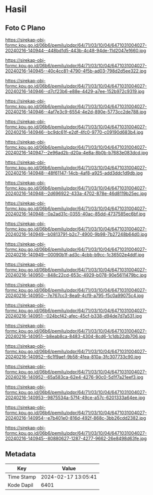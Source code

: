 # Hasil

## Foto C Plano

https://sirekap-obj-formc.kpu.go.id/06b6/pemilu/pdpr/64/71/03/10/04/6471031004027-20240216-140944--448bd1d5-443b-4c48-94de-11d2047e1660.jpg

https://sirekap-obj-formc.kpu.go.id/06b6/pemilu/pdpr/64/71/03/10/04/6471031004027-20240216-140945--40c4cc81-4790-4f5b-ad03-798d2d5ee322.jpg

https://sirekap-obj-formc.kpu.go.id/06b6/pemilu/pdpr/64/71/03/10/04/6471031004027-20240216-140946--d7cf23b6-e88e-4429-a7ee-152b972c9319.jpg

https://sirekap-obj-formc.kpu.go.id/06b6/pemilu/pdpr/64/71/03/10/04/6471031004027-20240216-140946--4af7e3c9-6554-4e2d-890e-5773cc2de788.jpg

https://sirekap-obj-formc.kpu.go.id/06b6/pemilu/pdpr/64/71/03/10/04/6471031004027-20240216-140946--bc9dc61f-e2df-4fc0-9770-c09190d683b4.jpg

https://sirekap-obj-formc.kpu.go.id/06b6/pemilu/pdpr/64/71/03/10/04/6471031004027-20240216-140947--2e96ad2b-d20a-4e8a-8b0b-b7683e083dcd.jpg

https://sirekap-obj-formc.kpu.go.id/06b6/pemilu/pdpr/64/71/03/10/04/6471031004027-20240216-140948--48f61147-14cb-4af8-a925-add3ddc1d9db.jpg

https://sirekap-obj-formc.kpu.go.id/06b6/pemilu/pdpr/64/71/03/10/04/6471031004027-20240216-140948--2d696922-433a-4702-878e-46d8119b25ec.jpg

https://sirekap-obj-formc.kpu.go.id/06b6/pemilu/pdpr/64/71/03/10/04/6471031004027-20240216-140948--0a2ad31c-0355-40ac-85dd-4737585ec6bf.jpg

https://sirekap-obj-formc.kpu.go.id/06b6/pemilu/pdpr/64/71/03/10/04/6471031004027-20240216-140949--b0813791-b2c7-4900-9b98-7b27248b64d0.jpg

https://sirekap-obj-formc.kpu.go.id/06b6/pemilu/pdpr/64/71/03/10/04/6471031004027-20240216-140949--00090b1f-ad3c-4cbb-b9cc-1c36502e4ddf.jpg

https://sirekap-obj-formc.kpu.go.id/06b6/pemilu/pdpr/64/71/03/10/04/6471031004027-20240216-140950--848c22cd-653c-4929-b078-90e5611479bc.jpg

https://sirekap-obj-formc.kpu.go.id/06b6/pemilu/pdpr/64/71/03/10/04/6471031004027-20240216-140950--7e767cc3-8ea9-4cf9-a795-f5c0a99075c4.jpg

https://sirekap-obj-formc.kpu.go.id/06b6/pemilu/pdpr/64/71/03/10/04/6471031004027-20240216-140951--024bcf42-afec-45cf-b338-d94de7d7a531.jpg

https://sirekap-obj-formc.kpu.go.id/06b6/pemilu/pdpr/64/71/03/10/04/6471031004027-20240216-140951--b8eab8ca-8483-4304-8cd6-1c1db22db706.jpg

https://sirekap-obj-formc.kpu.go.id/06b6/pemilu/pdpr/64/71/03/10/04/6471031004027-20240216-140952--6c1f9aef-9b58-4fea-810a-3fc307733c90.jpg

https://sirekap-obj-formc.kpu.go.id/06b6/pemilu/pdpr/64/71/03/10/04/6471031004027-20240216-140952--65a583ca-62e4-4276-90c0-5d1f7a21eef3.jpg

https://sirekap-obj-formc.kpu.go.id/06b6/pemilu/pdpr/64/71/03/10/04/6471031004027-20240216-140953--9875534a-57f4-49ce-a57c-6201333a64ee.jpg

https://sirekap-obj-formc.kpu.go.id/06b6/pemilu/pdpr/64/71/03/10/04/6471031004027-20240216-140954--e7b401e0-816d-492f-868c-3bb26cdd2382.jpg

https://sirekap-obj-formc.kpu.go.id/06b6/pemilu/pdpr/64/71/03/10/04/6471031004027-20240216-140945--80880627-1287-4277-9662-26e8498d63fe.jpg


## Metadata

| Key        | Value               |
| ---------- | ------------------- |
| Time Stamp | 2024-02-17 13:05:41 |
| Kode Dapil | 6401                |



